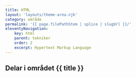 ```yaml
---
title: HTML
layout: 'layouts/theme-area.njk'
category: område
permalink: '{{ page.filePathStem | splice | slugUrl }}/'
eleventyNavigation:
    key: html
    parent: tekniker
    order: 2
    excerpt: Hypertext Markup Language
---
```


## Delar i området {{ title }}
